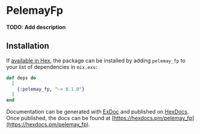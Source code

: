 # PelemayFp

**TODO: Add description**

## Installation

If [available in Hex](https://hex.pm/docs/publish), the package can be installed
by adding `pelemay_fp` to your list of dependencies in `mix.exs`:

```elixir
def deps do
  [
    {:pelemay_fp, "~> 0.1.0"}
  ]
end
```

Documentation can be generated with [ExDoc](https://github.com/elixir-lang/ex_doc)
and published on [HexDocs](https://hexdocs.pm). Once published, the docs can
be found at [https://hexdocs.pm/pelemay_fp](https://hexdocs.pm/pelemay_fp).

